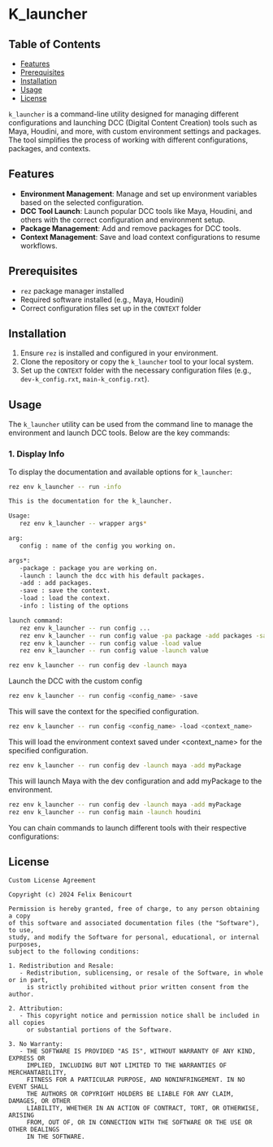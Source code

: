 # K_launcher

## Table of Contents

- [Features](#Features)
- [Prerequisites](#Prerequisites)
- [Installation](#Installation)
- [Usage](#Usage)
- [License](#License)

`k_launcher` is a command-line utility designed for managing different configurations and launching DCC (Digital Content Creation) tools such as Maya, Houdini, and more, with custom environment settings and packages. The tool simplifies the process of working with different configurations, packages, and contexts.

## Features

- **Environment Management**: Manage and set up environment variables based on the selected configuration.
- **DCC Tool Launch**: Launch popular DCC tools like Maya, Houdini, and others with the correct configuration and environment setup.
- **Package Management**: Add and remove packages for DCC tools.
- **Context Management**: Save and load context configurations to resume workflows.

## Prerequisites

- `rez` package manager installed
- Required software installed (e.g., Maya, Houdini)
- Correct configuration files set up in the `CONTEXT` folder

## Installation

1. Ensure `rez` is installed and configured in your environment.
2. Clone the repository or copy the `k_launcher` tool to your local system.
3. Set up the `CONTEXT` folder with the necessary configuration files (e.g., `dev-k_config.rxt`, `main-k_config.rxt`).

## Usage

The `k_launcher` utility can be used from the command line to manage the environment and launch DCC tools. Below are the key commands:

### 1. Display Info

To display the documentation and available options for `k_launcher`:

```bash
rez env k_launcher -- run -info
```
```bash
This is the documentation for the k_launcher.

Usage:
   rez env k_launcher -- wrapper args*

arg:
   config : name of the config you working on.

args*:
   -package : package you are working on.
   -launch : launch the dcc with his default packages.
   -add : add packages.
   -save : save the context.
   -load : load the context.
   -info : listing of the options

launch command:
   rez env k_launcher -- run config ...
   rez env k_launcher -- run config value -pa package -add packages -save
   rez env k_launcher -- run config value -load value
   rez env k_launcher -- run config value -launch value
```

```bash
rez env k_launcher -- run config dev -launch maya
```
Launch the DCC with the custom config

```bash
rez env k_launcher -- run config <config_name> -save
```
This will save the context for the specified configuration.

```bash
rez env k_launcher -- run config <config_name> -load <context_name>
```
This will load the environment context saved under <context_name> for the specified configuration.

```bash
rez env k_launcher -- run config dev -launch maya -add myPackage
```
This will launch Maya with the dev configuration and add myPackage to the environment.

```bash
rez env k_launcher -- run config dev -launch maya -add myPackage
rez env k_launcher -- run config main -launch houdini
```
You can chain commands to launch different tools with their respective configurations:

## License
```text
Custom License Agreement

Copyright (c) 2024 Felix Benicourt

Permission is hereby granted, free of charge, to any person obtaining a copy
of this software and associated documentation files (the "Software"), to use,
study, and modify the Software for personal, educational, or internal purposes,
subject to the following conditions:

1. Redistribution and Resale:
   - Redistribution, sublicensing, or resale of the Software, in whole or in part, 
     is strictly prohibited without prior written consent from the author.

2. Attribution:
   - This copyright notice and permission notice shall be included in all copies 
     or substantial portions of the Software.

3. No Warranty:
   - THE SOFTWARE IS PROVIDED "AS IS", WITHOUT WARRANTY OF ANY KIND, EXPRESS OR 
     IMPLIED, INCLUDING BUT NOT LIMITED TO THE WARRANTIES OF MERCHANTABILITY, 
     FITNESS FOR A PARTICULAR PURPOSE, AND NONINFRINGEMENT. IN NO EVENT SHALL 
     THE AUTHORS OR COPYRIGHT HOLDERS BE LIABLE FOR ANY CLAIM, DAMAGES, OR OTHER 
     LIABILITY, WHETHER IN AN ACTION OF CONTRACT, TORT, OR OTHERWISE, ARISING 
     FROM, OUT OF, OR IN CONNECTION WITH THE SOFTWARE OR THE USE OR OTHER DEALINGS 
     IN THE SOFTWARE.
```





